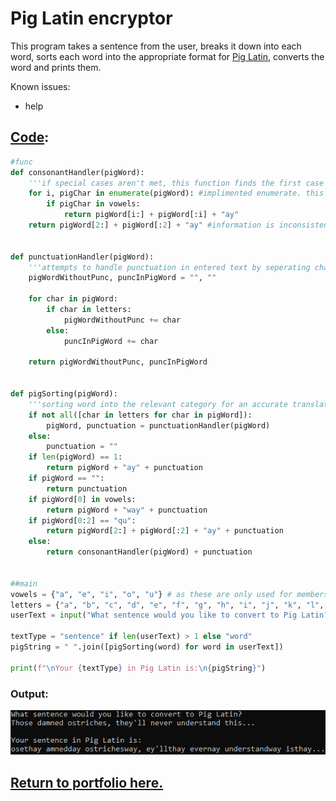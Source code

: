 # Pig Latin encryptor

This program takes a sentence from the user, breaks it down into each word, sorts each word into the appropriate format for [Pig Latin](https://web.ics.purdue.edu/~morelanj/RAO/prepare2.html), converts the word and prints them.

Known issues:
<ul>
    <li>help</li>
</ul>
    
## [Code](PigLatin.py):
```python
#func
def consonantHandler(pigWord):
    '''if special cases aren't met, this function finds the first case of a vowel and sorts the word based on its location.'''
    for i, pigChar in enumerate(pigWord): #implimented enumerate. this should be faster and more consise.
        if pigChar in vowels:
            return pigWord[i:] + pigWord[:i] + "ay"
    return pigWord[2:] + pigWord[:2] + "ay" #information is inconsistent about what to do when all letters are consonants. 


def punctuationHandler(pigWord):
    '''attempts to handle punctuation in entered text by seperating characters unrecognised in the "letters" list from recognised characters.'''
    pigWordWithoutPunc, puncInPigWord = "", ""
    
    for char in pigWord:
        if char in letters:
            pigWordWithoutPunc += char
        else:
            puncInPigWord += char

    return pigWordWithoutPunc, puncInPigWord


def pigSorting(pigWord):
    '''sorting word into the relevant category for an accurate translation.'''
    if not all([char in letters for char in pigWord]):
        pigWord, punctuation = punctuationHandler(pigWord)
    else:
        punctuation = ""
    if len(pigWord) == 1:
        return pigWord + "ay" + punctuation
    if pigWord == "":
        return punctuation
    if pigWord[0] in vowels:
        return pigWord + "way" + punctuation
    if pigWord[0:2] == "qu":
        return pigWord[2:] + pigWord[:2] + "ay" + punctuation
    else:
        return consonantHandler(pigWord) + punctuation


##main
vowels = {"a", "e", "i", "o", "u"} # as these are only used for membership checks, they're stored as sets.
letters = {"a", "b", "c", "d", "e", "f", "g", "h", "i", "j", "k", "l", "m", "n", "o", "p", "q", "r", "s", "t", "u", "v", "w", "x", "y", "z", "'", "1", "2", "3", "4", "5", "6", "7", "8", "9", "0", "("}
userText = input("What sentence would you like to convert to Pig Latin?\n").lower().split() #input is split into array here also to reduce redundancy

textType = "sentence" if len(userText) > 1 else "word"
pigString = " ".join([pigSorting(word) for word in userText])

print(f"\nYour {textType} in Pig Latin is:\n{pigString}")
```

### Output:

![An image containing the output of the code using an example sentence (From "Those damned ostriches, they'll never understand this..." to "osethay amnedday ostrichesway, ey'llthay evernay understandway isthay...").](bin/igLatinOutputPay.png)

## [Return to portfolio here.](README.md)
